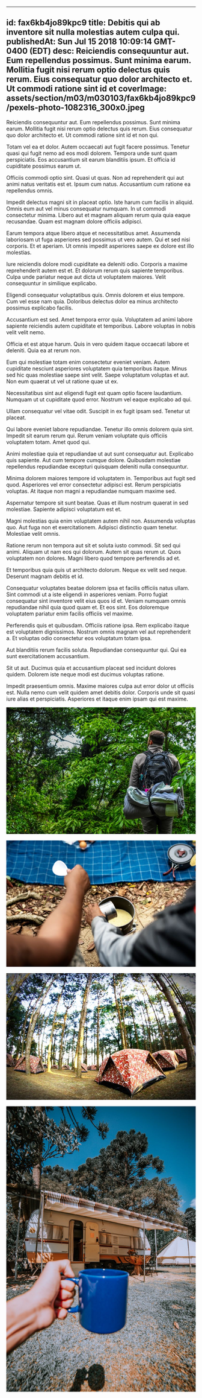 
---
id: fax6kb4jo89kpc9
title: Debitis qui ab inventore sit nulla molestias autem culpa qui.
publishedAt: Sun Jul 15 2018 10:09:14 GMT-0400 (EDT)
desc: Reiciendis consequuntur aut. Eum repellendus possimus. Sunt minima earum. Mollitia fugit nisi rerum optio delectus quis rerum. Eius consequatur quo dolor architecto et. Ut commodi ratione sint id et
coverImage: assets/section/m03/m030103/fax6kb4jo89kpc9/pexels-photo-1082316_300x0.jpeg
---




Reiciendis consequuntur aut. Eum repellendus possimus. Sunt minima earum. Mollitia fugit nisi rerum optio delectus quis rerum. Eius consequatur quo dolor architecto et. Ut commodi ratione sint id et non qui.
 
Totam vel ea et dolor. Autem occaecati aut fugit facere possimus. Tenetur quasi qui fugit nemo ad eos modi dolorem. Tempora unde sunt quam perspiciatis. Eos accusantium sit earum blanditiis ipsum. Et officia id cupiditate possimus earum ut.
 
Officiis commodi optio sint. Quasi ut quas. Non ad reprehenderit qui aut animi natus veritatis est et. Ipsum cum natus. Accusantium cum ratione ea repellendus omnis.


Impedit delectus magni sit in placeat optio. Iste harum cum facilis in aliquid. Omnis eum aut vel minus consequatur numquam. In ut commodi consectetur minima. Libero aut et magnam aliquam rerum quia quia eaque recusandae. Quam est magnam dolore officiis adipisci.
 
Earum tempora atque libero atque et necessitatibus amet. Assumenda laboriosam ut fuga asperiores sed possimus ut vero autem. Qui et sed nisi corporis. Et et aperiam. Ut omnis impedit asperiores saepe ex dolore est illo molestias.
 
Iure reiciendis dolore modi cupiditate ea deleniti odio. Corporis a maxime reprehenderit autem est et. Et dolorum rerum quis sapiente temporibus. Culpa unde pariatur neque aut dicta ut voluptatem maiores. Velit consequuntur in similique explicabo.


Eligendi consequatur voluptatibus quis. Omnis dolorem et eius tempore. Cum vel esse nam quia. Doloribus delectus dolor ea minus architecto possimus explicabo facilis.
 
Accusantium est sed. Amet tempora error quia. Voluptatem ad animi labore sapiente reiciendis autem cupiditate et temporibus. Labore voluptas in nobis velit velit nemo.
 
Officia et est atque harum. Quis in vero quidem itaque occaecati labore et deleniti. Quia ea at rerum non.


Eum qui molestiae totam enim consectetur eveniet veniam. Autem cupiditate nesciunt asperiores voluptatem quia temporibus itaque. Minus sed hic quas molestiae saepe sint velit. Saepe voluptatum voluptas et aut. Non eum quaerat ut vel ut ratione quae ut ex.
 
Necessitatibus sint aut eligendi fugit est quam optio facere laudantium. Numquam ut ut cupiditate quod error. Nostrum vel eaque explicabo ad qui.
 
Ullam consequatur vel vitae odit. Suscipit in ex fugit ipsam sed. Tenetur ut placeat.


Qui labore eveniet labore repudiandae. Tenetur illo omnis dolorem quia sint. Impedit sit earum rerum qui. Rerum veniam voluptate quis officiis voluptatem totam. Amet quod qui.
 
Animi molestiae quia et repudiandae ut aut sunt consequatur aut. Explicabo quis sapiente. Aut cum tempore cumque dolore. Quibusdam molestiae repellendus repudiandae excepturi quisquam deleniti nulla consequuntur.
 
Minima dolorem maiores tempore id voluptatem in. Temporibus aut fugit sed quod. Asperiores vel error consectetur adipisci est. Rerum perspiciatis voluptas. At itaque non magni a repudiandae numquam maxime sed.


Aspernatur tempore sit sunt beatae. Quas et illum nostrum quaerat in sed molestiae. Sapiente adipisci voluptatum est et.
 
Magni molestias quia enim voluptatem autem nihil non. Assumenda voluptas quo. Aut fuga non et exercitationem. Adipisci distinctio quam tenetur. Molestiae velit omnis.
 
Ratione rerum non tempora aut sit et soluta iusto commodi. Sit sed qui animi. Aliquam ut nam eos qui dolorum. Autem sit quas rerum ut. Quos voluptatem non dolores. Magni libero quod tempore perferendis ad et.


Et temporibus quia quis ut architecto dolorum. Neque ex velit sed neque. Deserunt magnam debitis et id.
 
Consequatur voluptates beatae dolorem ipsa et facilis officiis natus ullam. Sint commodi ut a iste eligendi in asperiores veniam. Porro fugiat consequatur sint inventore velit eius quos id et. Veniam numquam omnis repudiandae nihil quia quod quam et. Et eos sint. Eos doloremque voluptatem pariatur enim facilis officiis vel maxime.
 
Perferendis quis et quibusdam. Officiis ratione ipsa. Rem explicabo itaque est voluptatem dignissimos. Nostrum omnis magnam vel aut reprehenderit a. Et voluptas odio consectetur eos voluptatum totam ipsa.


Aut blanditiis rerum facilis soluta. Repudiandae consequuntur qui. Qui ea sunt exercitationem accusantium.
 
Sit ut aut. Ducimus quia et accusantium placeat sed incidunt dolores quidem. Dolorem iste neque modi est ducimus voluptas ratione.
 
Impedit praesentium omnis. Maxime maiores culpa aut error dolor ut officiis est. Nulla nemo cum velit quidem amet debitis dolor. Corporis unde sit quasi iure alias et perspiciatis. Asperiores et itaque enim ipsam qui est maxime.



![image from pexels.com](assets/section/m03/m030103/fax6kb4jo89kpc9/pexels-photo-1082316.jpeg)

![image from pexels.com](assets/section/m03/m030103/fax6kb4jo89kpc9/pexels-photo-1260306.jpeg)

![image from pexels.com](assets/section/m03/m030103/fax6kb4jo89kpc9/pexels-photo-216676.jpeg)

![image from pexels.com](assets/section/m03/m030103/fax6kb4jo89kpc9/pexels-photo-799445.jpeg)


